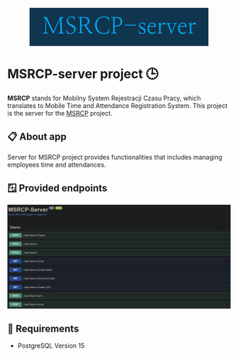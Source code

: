 <p align="center"><img width=80% src="https://github.com/Lenzuolo/MSRCP-Server/blob/master/Media/MSRCP-server.png"></p>

# MSRCP-server project 🕒

**MSRCP** stands for Mobilny System Rejestracji Czasu Pracy, which translates to Mobile Time and Attendance Registration System.
This project is the server for the <a href="https://github.com/Lenzuolo/MSRCP">MSRCP</a> project.

## 📋 About app

Server for MSRCP project provides functionalities that includes managing employees time and attendances.

## 🪟 Provided endpoints

<p align="center"><img src="https://github.com/Lenzuolo/MSRCP-Server/blob/master/Media/endpoints.png"></p>

## 🔐 Requirements
- PostgreSQL Version 15